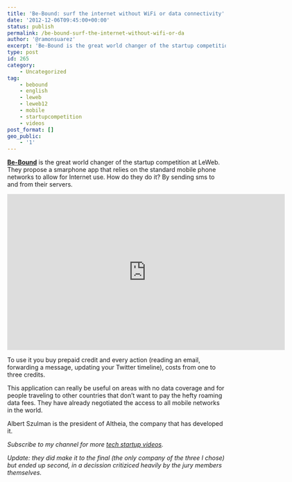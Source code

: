 ```yaml
---
title: 'Be-Bound: surf the internet without WiFi or data connectivity'
date: '2012-12-06T09:45:00+00:00'
status: publish
permalink: /be-bound-surf-the-internet-without-wifi-or-da
author: '@ramonsuarez'
excerpt: 'Be-Bound is the great world changer of the startup competition at LeWeb. They propose a smarphone app that relies on the standard mobile phone networks to allow for Internet use. How do they do it? By sending sms to and from their servers. To use ...'
type: post
id: 265
category:
    - Uncategorized
tag:
    - bebound
    - english
    - leweb
    - leweb12
    - mobile
    - startupcompetition
    - videos
post_format: []
geo_public:
    - '1'
---
```

**[Be-Bound](http://www.be-bound.com)** is the great world changer of the startup competition at LeWeb. They propose a smarphone app that relies on the standard mobile phone networks to allow for Internet use. How do they do it? By sending sms to and from their servers.

<span class="embed-youtube" style="text-align:center; display: block;"><iframe allowfullscreen="true" class="youtube-player" height="360" loading="lazy" sandbox="allow-scripts allow-same-origin allow-popups allow-presentation" src="https://www.youtube.com/embed/kXbySJkTRac?version=3&rel=1&showsearch=0&showinfo=1&iv_load_policy=1&fs=1&hl=en-US&autohide=2&wmode=transparent" style="border:0;" width="640"></iframe></span>

To use it you buy prepaid credit and every action (reading an email, forwarding a message, updating your Twitter timeline), costs from one to three credits.

This application can really be useful on areas with no data coverage and for people traveling to other countries that don’t want to pay the hefty roaming data fees. They have already negotiated the access to all mobile networks in the world.

Albert Szulman is the president of Altheia, the company that has developed it.

*Subscribe to my channel for more [tech startup videos](https://www.youtube.com/user/ramonsuarezv).*

*Update: they did make it to the final (the only company of the three I chose) but ended up second, in a decission critiziced heavily by the jury members themselves.*